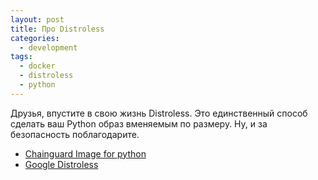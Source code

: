```yaml
---
layout: post
title: Про Distroless
categories:
  - development
tags:
  - docker
  - distroless
  - python
---
```


Друзья, впустите в свою жизнь Distroless. Это единственный способ сделать ваш Python образ вменяемым по размеру. Ну, и за безопасность поблагодарите.

* [Chainguard Image for python](https://github.com/chainguard-images/images/tree/main/images/python)
* [Google Distroless](https://github.com/GoogleContainerTools/distroless)

